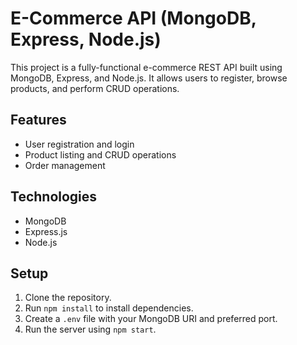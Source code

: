 # E-Commerce API (MongoDB, Express, Node.js)

This project is a fully-functional e-commerce REST API built using MongoDB, Express, and Node.js. It allows users to register, browse products, and perform CRUD operations.

## Features

- User registration and login
- Product listing and CRUD operations
- Order management

## Technologies

- MongoDB
- Express.js
- Node.js

## Setup

1. Clone the repository.
2. Run `npm install` to install dependencies.
3. Create a `.env` file with your MongoDB URI and preferred port.
4. Run the server using `npm start`.
